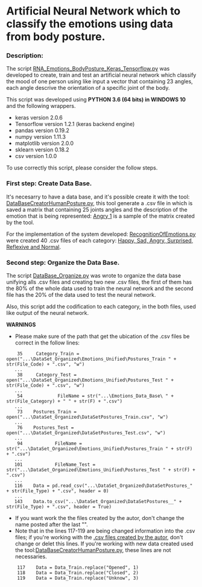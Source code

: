 # Artificial Neural Network which to classify the emotions using data from body posture.

### Description:

The script [RNA_Emotions_BodyPosture_Keras_Tensorflow.py](https://github.com/Ing-Mk-FranJa07/SYSTEM-OF-HUMAN-HUMANID-INTERACTION-THROUGH-THE-RECOGNITION-AND-LEARNING-OF-BODY-LANGUAGE/blob/master/Nueral%20Networks/Classify%20emotions/RNA_Emotions_BodyPosture_Keras_Tensorflow.py) was developed to create, train and test an artificial neural network which classify the mood of one person using like input 
a vector that containing 23 angles, each angle descrive the orientation of a specific joint of the body. 

This script was developed using **PYTHON 3.6 (64 bits) in WINDOWS 10** and the following wrappers.

* keras version 2.0.6
* Tensorflow version 1.2.1 (keras backend engine)
* pandas version 0.19.2
* numpy version 1.11.3
* matplotlib version 2.0.0
* sklearn version 0.18.2
* csv version 1.0.0

To use correctly this script, please consider the follow steps.

### First step: Create Data Base.

It's necesarry to have a data base, and it's possible create it with the tool: [DataBaseCreatorHumanPosture.py](https://github.com/Ing-Mk-FranJa07/SYSTEM-OF-HUMAN-HUMANID-INTERACTION-THROUGH-THE-RECOGNITION-AND-LEARNING-OF-BODY-LANGUAGE/tree/master/Emotions%20Data%20Base%20Creator), this tool generate a .csv file in which is saved a matrix that containing 25 joints angles and the description of the emotion that is being represented: [Angry 1](https://github.com/Ing-Mk-FranJa07/SYSTEM-OF-HUMAN-HUMANID-INTERACTION-THROUGH-THE-RECOGNITION-AND-LEARNING-OF-BODY-LANGUAGE/blob/master/Emotions%20Data%20Base%20Creator/Emotions%20DataBase/Angry/Angry%201.csv) is a sample of the matrix created by the tool.

For the implementation of the system developed: [RecognitionOfEmotions.py](https://github.com/Ing-Mk-FranJa07/SYSTEM-OF-HUMAN-HUMANID-INTERACTION-THROUGH-THE-RECOGNITION-AND-LEARNING-OF-BODY-LANGUAGE/tree/master/Emotions%20Recognition) were created 40 .csv files of each category: [Happy, Sad, Angry, Surprised, Reflexive and Normal](https://github.com/Ing-Mk-FranJa07/SYSTEM-OF-HUMAN-HUMANID-INTERACTION-THROUGH-THE-RECOGNITION-AND-LEARNING-OF-BODY-LANGUAGE/tree/master/Emotions%20Data%20Base%20Creator/Emotions%20DataBase). 

### Second step: Organize the Data Base.

The script [DataBase_Organize.py](https://github.com/Ing-Mk-FranJa07/SYSTEM-OF-HUMAN-HUMANID-INTERACTION-THROUGH-THE-RECOGNITION-AND-LEARNING-OF-BODY-LANGUAGE/blob/master/Nueral%20Networks/Classify%20emotions/DataBase_Organize.py) was wrote to organize the data base unifying alls .csv files and creating two new .csv files, the first of them has the 80% of the whole data used to train the neural network and the second file has the 20% of the data used to test the neural network.

Also, this script add the codification to each category, in the both files, used like output of the neural network.

**WARNINGS**
* Please make sure of the path that get the ubication of the .csv files be correct in the follow lines:
```[PYTHON]
    35     Category_Train = open("...\DataSet_Organized\Emotions_Unified\Postures_Train " + str(File_Code) + ".csv", "w") 
   ...
    38     Category_Test = open("...\DataSet_Organized\Emotions_Unified\Postures_Test " + str(File_Code) + ".csv", "w") 
   ...
    54             FileName = str("...\Emotions_Data_Base\ " + str(File_Category) + " " + str(F) + ".csv")
   ...
    73    Postures_Train = open("...\DataSet_Organized\DataSetPostures_Train.csv", "w") 
   ...
    76    Postures_Test = open("...\DataSet_Organized\DataSetPostures_Test.csv", "w") 
   ...
    94            FileName = str("...\DataSet_Organized\Emotions_Unified\Postures_Train " + str(F) + ".csv")
   ...
   101            FileName_Test = str("...\DataSet_Organized\Emotions_Unified\Postures_Test " + str(F) + ".csv")
   ...
   116    Data = pd.read_csv("...\DataSet_Organized\DataSetPostures_" + str(File_Type) + ".csv", header = 0)
   ...
   143    Data.to_csv("...\DataSet_Organized\DataSetPostures__" + str(File_Type) + ".csv", header = True)
 ```
 * If you want work the the files created by the autor, don't change the name posted after the last "\".
 * Note that in the lines 117-119 are being changed information into the .csv files; if you're working with the [.csv files created by the autor](https://github.com/Ing-Mk-FranJa07/SYSTEM-OF-HUMAN-HUMANID-INTERACTION-THROUGH-THE-RECOGNITION-AND-LEARNING-OF-BODY-LANGUAGE/tree/master/Emotions%20Data%20Base%20Creator/Emotions%20DataBase), don't change or delet this lines. If you're working with new data created used the tool:[DataBaseCreatorHumanPosture.py](https://github.com/Ing-Mk-FranJa07/SYSTEM-OF-HUMAN-HUMANID-INTERACTION-THROUGH-THE-RECOGNITION-AND-LEARNING-OF-BODY-LANGUAGE/tree/master/Emotions%20Data%20Base%20Creator), these lines are not necessaries.
 ```[PYTHON]
     117    Data = Data_Train.replace("Opened", 1)
     118    Data = Data_Train.replace("Closed", 2)
     119    Data = Data_Train.replace("Unknow", 3)
 ```








